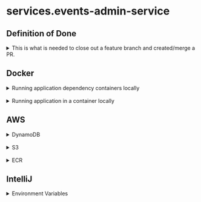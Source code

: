 # services.events-admin-service

## Definition of Done

<details>
  <summary>This is what is needed to close out a feature branch and created/merge a PR.</summary>

- Contract created/updated
- Dependencies added to pom(s) are commented with what their usage is for
- DAL layer is created/updated and follows naming conventions
  - DAL
  - DTO
- Controller is created/updated and follows naming conventions
- Integration tests added/updated
  - Test(s) created/updated
  - Data set(s) created/updated
- API collection (Bruno) is updated and committed to api-client repository
- Bump the version of the app in the pom
- Update the [change log](./CHANGELOG.md)

</details>

## Docker

<details>
  <summary>Running application dependency containers locally</summary>

#### Start the containers

```bash
dockerlocalup
```

```bash
docker compose -f ./docker-compose.local.yml up -d
```

#### Stop the containers

```bash
dockerlocaldown
```

```bash
docker compose -f ./docker-compose.local.yml down
```

</details>

<br />

<details>
  <summary>Running application in a container locally</summary>

This is how to create a new build of the Application and package it into a Docker container

```bash
mvn package -Dpackaging=docker
```

Start the Event Admin Service in Docker

```bash
docker run -d --name events-admin-service -e MICRONAUT_ENVIRONMENTS=dev -e AWS_REGION=us-east-1 -p 8080:8080 events-admin-service:latest
```

```bash
docker stop events-admin-service
```

</details>

## AWS

<details>
<summary>DynamoDB</summary>

**Note** There is an alias assumed if using the `awslocalddb` command below. The alias assumes you have set the
following:

```bash
awslocalddb=aws --profile=local --endpoint-url http://localhost:8000
```

List out the tables created

```bash
awslocalddb dynamodb list-tables
```

List out data in a table

```bash
awslocalddb dynamodb scan --table-name SERVICES_EVENTS_ADMIN_LOCAL
```

</details>

<br />

<details>
<summary>S3</summary>

**Note** There is an alias assumed if using the `awslocals3` command below. The alias assumes you have set the
following:

```
awslocals3=aws --profile=local --endpoint-url http://localhost:9090
```

List out the buckets that exits

```bash
awslocals3 s3 ls
```

List out the files in a bucket

```bash
awslocals3 s3 ls event-admin-service-file-storage
```

List out the content of a file in a bucket

```bash
awslocals3 s3 cp s3://event-admin-service-file-storage/4f2d25cc-cb66-4e29-ac36-c20ce83fb28a/2024-04-16T20:13:19.074960.csv -
```

</details>

<br />

<details>
<summary>ECR</summary>

#### Registry

654918520080.dkr.ecr.us-east-1.amazonaws.com

#### Repository

services.events-admin-service

#### Logging in

```bash
aws ecr get-login-password --region us-east-1 | docker login --username AWS --password-stdin 654918520080.dkr.ecr.us-east-1.amazonaws.com
```

#### List Repositories

```bash
aws ecr describe-repositories
```

#### Tag a version to publish

Run the below command to list the images and their identifiers

```bash
dokcer images
```

```bash
docker tag identifier_from_docker_images 654918520080.dkr.ecr.us-east-1.amazonaws.com/services.events-admin-service
docker tag 2c65d71c3137 654918520080.dkr.ecr.us-east-1.amazonaws.com/services.events-admin-service
docker tag 6aafecc82c31 654918520080.dkr.ecr.us-east-1.amazonaws.com/services.events-admin-service
```

#### Publish after tagging

```bash
docker push 654918520080.dkr.ecr.us-east-1.amazonaws.com/services.events-admin-service
```

</details>

## IntelliJ

<details>
<summary>Environment Variables</summary>

```bash
MICRONAUT_ENVIRONMENTS=local
```

</details>
